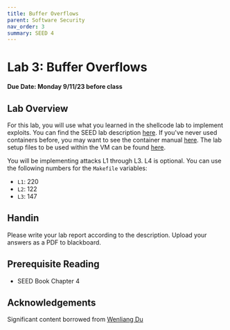 ```yaml
---
title: Buffer Overflows
parent: Software Security
nav_order: 3
summary: SEED 4
---
```


# Lab 3: Buffer Overflows

**Due Date: Monday 9/11/23 before class**

## Lab Overview

For this lab, you will use what you learned in the shellcode lab to implement exploits. 
You can find the SEED lab description [here](https://seedsecuritylabs.org/Labs_20.04/Files/Buffer_Overflow_Server/Buffer_Overflow_Server.pdf). If you've
never used containers before, you may want to see the container manual [here](https://github.com/seed-labs/seed-labs/blob/master/manuals/docker/SEEDManual-Container.md). The
lab setup files to be used within the VM can be found [here](https://seedsecuritylabs.org/Labs_20.04/Files/Buffer_Overflow_Server/Labsetup.zip).

You will be implementing attacks L1 through L3. L4 is optional. You can use the following numbers for the `Makefile` variables:
- `L1`: 220
- `L2`: 122
- `L3`: 147

## Handin
Please write your lab report according to the description. Upload your answers as a PDF to blackboard. 

## Prerequisite Reading
- SEED Book Chapter 4

## Acknowledgements 
Significant content borrowed from [Wenliang Du](https://web.ecs.syr.edu/~wedu/)

